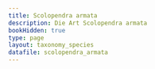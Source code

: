 ```yaml
---
title: Scolopendra armata
description: Die Art Scolopendra armata
bookHidden: true
type: page
layout: taxonomy_species
datafile: scolopendra_armata
---
```


